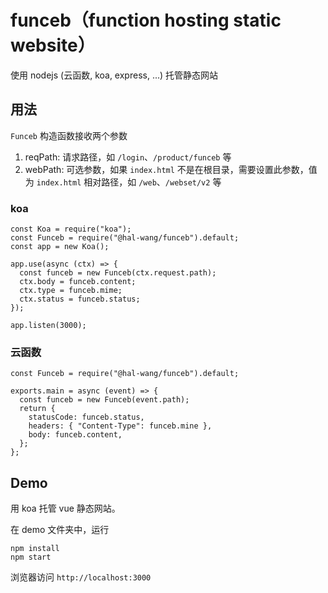 # funceb（function hosting static website）

使用 nodejs (云函数, koa, express, ...) 托管静态网站

## 用法

`Funceb` 构造函数接收两个参数

1. reqPath: 请求路径，如 `/login`、`/product/funceb` 等
2. webPath: 可选参数，如果 `index.html` 不是在根目录，需要设置此参数，值为 `index.html` 相对路径，如 `/web`、`/webset/v2` 等

### koa

```JS
const Koa = require("koa");
const Funceb = require("@hal-wang/funceb").default;
const app = new Koa();

app.use(async (ctx) => {
  const funceb = new Funceb(ctx.request.path);
  ctx.body = funceb.content;
  ctx.type = funceb.mime;
  ctx.status = funceb.status;
});

app.listen(3000);
```

### 云函数

```JS
const Funceb = require("@hal-wang/funceb").default;

exports.main = async (event) => {
  const funceb = new Funceb(event.path);
  return {
    statusCode: funceb.status,
    headers: { "Content-Type": funceb.mine },
    body: funceb.content,
  };
};
```

## Demo

用 koa 托管 vue 静态网站。

在 demo 文件夹中，运行

```
npm install
npm start
```

浏览器访问 `http://localhost:3000`
